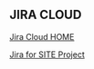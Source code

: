 

## JIRA CLOUD

[Jira Cloud HOME](https://baselogic.atlassian.net/)

[Jira for SITE Project](https://baselogic.atlassian.net/secure/RapidBoard.jspa?rapidView=3)

